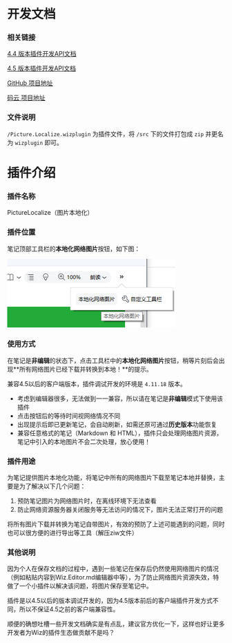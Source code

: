 # 开发文档

### 相关链接

[4.4 版本插件开发API文档](http://www.wiz.cn/manual/plugin/)

[4.5 版本插件开发API文档](http://www.wiz.cn/plugin-api-document-45.html)

[GitHub 项目地址](https://github.com/richex-cn/wiz-plugin-picture-localize)

[码云 项目地址](https://gitee.com/Richex/wiz-plugin-picture-localize)


### 文件说明

`/Picture.Localize.wizplugin` 为插件文件，将 `/src` 下的文件打包成 `zip` 并更名为 `wizplugin` 即可。



# 插件介绍

### 插件名称

PictureLocalize（图片本地化）



### 插件位置
笔记顶部工具栏的**本地化网络图片**按钮，如下图：

![20190417_140250](README.assets/20190417_140250.png)



### 使用方式

在笔记是**非编辑**的状态下，点击工具栏中的**本地化网络图片**按钮，稍等片刻后会出现**所有网络图片已经下载并转换到本地！**的提示。

兼容4.5以后的客户端版本，插件调试开发的环境是 `4.11.18` 版本。



- 考虑到编辑器很多，无法做到一一兼容，所以请在笔记是**非编辑**模式下使用该插件
- 点击按钮后的等待时间视网络情况不同
- 出现提示后即已更新笔记，会自动刷新，如需还原可通过**历史版本**功能恢复
- 兼容任意格式的笔记（Markdown 和 HTML），插件只会处理网络图片资源，笔记中引入的本地图片不会二次处理，放心使用！



### 插件用途

为笔记提供图片本地化功能，将笔记中所有的网络图片下载至笔记本地并替换，主要是为了解决以下几个问题：

1. 预防笔记图片为网络图片时，在离线环境下无法查看
2. 防止网络资源服务器关闭服务等无法访问的情况下，图片无法正常打开的问题



将所有图片下载并转换为笔记自带图片，有效的预防了上述可能遇到的问题，同时也可以很方便的进行导出等工具（解压ziw文件）



### 其他说明

因为个人在保存文档的过程中，遇到一些笔记在保存后仍然使用网络图片的情况（例如粘贴内容到Wiz.Editor.md编辑器中等），为了防止网络图片资源失效，特做了一个小插件以解决该问题，将图片保存至笔记中。

插件是以4.5以后的版本调试开发的，因为4.5版本前后的客户端插件开发方式不同，所以不保证4.5之前的客户端兼容性。

顺便的确想吐槽一些开发文档确实是有点乱，建议官方优化一下，这样也好让更多开发者为Wiz的插件生态做贡献不是吗？

